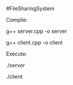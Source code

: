 #FileSharingSystem

Compile: 

g++ server.cpp -o server

g++ client.cpp -o client

Execute:

./server <serverPort>
  
./client <serverIPAddress> <serverPort>
